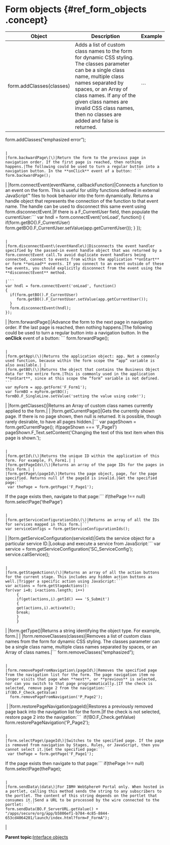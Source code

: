 # Form objects {#ref_form_objects .concept}

|Object|Description|Example|
|------|-----------|-------|
|form.addClasses\(classes\)|Adds a list of custom class names to the form for dynamic CSS styling. The classes parameter can be a single class name, multiple class names separated by spaces, or an Array of class names. If any of the given class names are invalid CSS class names, then no classes are added and false is returned.|```
form.addClasses(“emphasized error”);
```

|
|form.backwardPage\(\)|Return the form to the previous page in navigation order. If the first page is reached, then nothing happens.|The following could be used to turn a regular button into a navigation button. In the **onClick** event of a button: ```
form.backwardPage();
```

|
|form.connectEvent\(eventName, callbackFunction\)|Connects a function to an event on the form. This is useful for utility functions defined in external JavaScript™ files to hook behavior into the form dynamically. Returns a handle object that represents the connection of the function to that event name. The handle can be used to disconnect this same event using form.disconnectEvent.|If there is a F\_CurrentUser field, then populate the currentUser:```
var hndl = form.connectEvent('onLoad', function()
     {
     if(form.getBO().F_CurrentUser)
form.getBO().F_CurrentUser.setValue(app.getCurrentUser());
     }
     });
```

|
|form.disconnectEvent\(eventHandle\)|Disconnects the event handler specified by the passed-in event handle object that was returned by a form.connectEvent call.To avoid duplicate event handlers being connected, connect to events from within the application **onStart** or form **onLoad** events. If you connect to an event outside of these two events, you should explicitly disconnect from the event using the **disconnectEvent** method.

|```
var hndl = form.connectEvent('onLoad', function()
{
  if(form.getBO().F_CurrentUser)
     form.getBO().F_CurrentUser.setValue(app.getCurrentUser());
  }
  form.disconnectEvent(hndl);
});
```

|
|form.forwardPage\(\)|Advance the form to the next page in navigation order. If the last page is reached, then nothing happens.|The following could be used to turn a regular button into a navigation button. In the **onClick** event of a button: ```
form.forwardPage();
```

|
|form.getApp\(\)|Returns the application object: app. Not a commonly used function, because within the form scope the “app” variable is also available.| |
|form.getBO\(\)|Returns the object that contains the Business Object data for the entire form.|This is commonly used in the application **onStart**, since at this scope the “form” variable is not defined. ```
var myForm = app.getForm('F_Form1');
var formBO = myForm.getBO();
formBO.F_SingleLine.setValue('setting the value using code!');
```

|
|form.getClasses\(\)|Returns an Array of custom class names currently applied to the form.| |
|form.getCurrentPage\(\)|Gets the currently shown page. If there is no page shown, then null is returned. It is possible, though rarely desirable, to have all pages hidden.|```
var pageShown = form.getCurrentPage();
if(pageShown === 'F_Page1')
  pageShown.F_Text.setContent('Changing the text of this text item when this page is shown.');
```

|
|form.getId\(\)|Returns the unique ID within the application of this form. For example, F\_Form1.| |
|form.getPageIds\(\)|Returns an array of the page IDs for the pages in this form.| |
|form.getPage\(pageId\)|Returns the page object, page, for the page specified. Returns null if the pageId is invalid.|Get the specified page:```
 var thePage = form.getPage('F_Page1');
```

 If the page exists then, navigate to that page:```
if(thePage !== null) 
  form.selectPage('thePage')
```

|
|form.getServiceConfigurationIds\(\)|Returns an array of all the IDs for services mapped in this form.|```
var serviceConfigs = form.getServiceConfigurationIds();
```

|
|form.getServiceConfiguration\(serviceId\)|Gets the service object for a particular service ID.|Lookup and execute a service from JavaScript:```
var service = form.getServiceConfiguration('SC_ServiceConfig');
     service.callService();
```

|
|form.getStageActions\(\)|Returns an array of all the action buttons for the current stage. This includes any hidden action buttons as well.|Trigger a specific action using JavaScript:```
var actions = form.getStageActions():
for(var i=0; i<actions.length; i++)
     {
     if(get(actions,i).getId() === 'S_Submit')
     {
     get(actions,i).activate();
     break;
     }
     }
```

|
|form.getType\(\)|Returns a string identifying the object type. For example, form.| |
|form.removeClasses\(classes\)|Removes a list of custom class names from the form for dynamic CSS styling. The classes parameter can be a single class name, multiple class names separated by spaces, or an Array of class names.|```
form.removeClasses(“emphasized”);
```

|
|form.removePageFromNavigation\(pageId\)|Removes the specified page from the navigation list for the form. The page navigation item no longer visits that page when **next**, or **previous** is selected, nor can you switch to that page programmatically.|If the check is selected, remove page 2 from the navigation:```
if(BO.F_Check.getValue)
  form.removePageFromNavigation('P_Page2');
```

 |
|form.restorePageNavigation\(pageId\)|Restores a previously removed page back into the navigation list for the form.|If the check is not selected, restore page 2 into the navigation:```
 if(!BO.F_Check.getValue)
  form.restorePageNavigation('P_Page2');
```

|
|form.selectPage\(pageId\)|Switches to the specified page. If the page is removed from navigation by Stages, Rules, or JavaScript, then you cannot select it.|Get the specified page:```
 var thePage = form.getPage('F_Page1');
```

 If the page exists then navigate to that page:```
if(thePage !== null) 
  form.selectPage(thePage);
```

|
|form.sendData\(data\)|For IBM® WebSphere® Portal only. When hosted in a portlet, calling this method sends the string to any subscribers to the portlet. The content of this string depends on the portlet that consumes it.|Send a URL to be processed by the wire connected to the portlet:  ```
form.sendData(BO.F_ServerURL.getValue() + "/apps/secure/org/app/b5806ef1-b784-4c85-8844-653cd4064201/launch/index.html?form=F_FormA"); 
```

|

**Parent topic:**[Interface objects](ref_jsapi_user_interface_objects.md)


